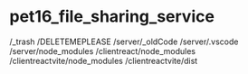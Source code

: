 # pet16_file_sharing_service

/_trash
/DELETEMEPLEASE
/server/_oldCode
/server/.vscode
/server/node_modules
/clientreact/node_modules
/clientreactvite/node_modules
/clientreactvite/dist